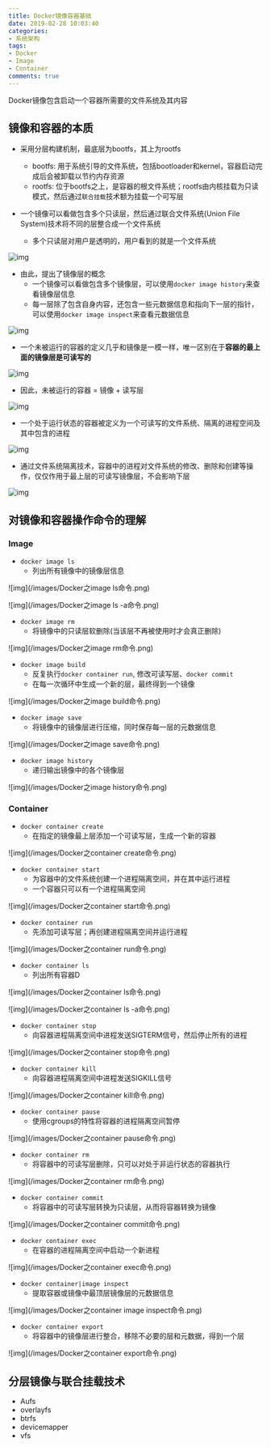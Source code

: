 ```yaml
---
title: Docker镜像容器基础
date: 2019-02-28 10:03:40
categories: 
- 系统架构
tags: 
- Docker
- Image
- Container
comments: true
---
```


Docker镜像包含启动一个容器所需要的文件系统及其内容

## 镜像和容器的本质

- 采用分层构建机制，最底层为bootfs，其上为rootfs
  - bootfs: 用于系统引导的文件系统，包括bootloader和kernel，容器启动完成后会被卸载以节约内存资源
  - rootfs: 位于bootfs之上，是容器的根文件系统；rootfs由内核挂载为只读模式，然后通过`联合挂载`技术额为挂载一个可写层

- 一个镜像可以看做包含多个只读层，然后通过联合文件系统(Union File System)技术将不同的层整合成一个文件系统
  - 多个只读层对用户是透明的，用户看到的就是一个文件系统

![img](/images/Docker之镜像的本质.png)

- 由此，提出了镜像层的概念
  - 一个镜像可以看做包含多个镜像层，可以使用`docker image history`来查看镜像层信息
  - 每一层除了包含自身内容，还包含一些元数据信息和指向下一层的指针，可以使用`docker image inspect`来查看元数据信息

![img](/images/Docker之镜像层.png)

- 一个未被运行的容器的定义几乎和镜像是一模一样，唯一区别在于**容器的最上面的镜像层是可读写的**

![img](/images/Docker之容器的本质.png)

- 因此，未被运行的容器 = 镜像 + 读写层

![img](/images/Docker之镜像和容器的区别.png)

- 一个处于运行状态的容器被定义为一个可读写的文件系统、隔离的进程空间及其中包含的进程

![img](/images/Docker之运行的容器的本质.png)

- 通过文件系统隔离技术，容器中的进程对文件系统的修改、删除和创建等操作，仅仅作用于最上层的可读写镜像层，不会影响下层

![img](/images/Docker之容器对文件的修改.png)

## 对镜像和容器操作命令的理解

### Image

- `docker image ls`
  - 列出所有镜像中的镜像层信息

![img](/images/Docker之image ls命令.png)

![img](/images/Docker之image ls -a命令.png)

- `docker image rm`
  - 将镜像中的只读层软删除(当该层不再被使用时才会真正删除)

![img](/images/Docker之image rm命令.png)

- `docker image build`
  - 反复执行`docker container run`, 修改可读写层、`docker commit`
  - 在每一次循环中生成一个新的层，最终得到一个镜像

![img](/images/Docker之image build命令.png)

- `docker image save`
  - 将镜像中的镜像层进行压缩，同时保存每一层的元数据信息

![img](/images/Docker之image save命令.png)

- `docker image history`
  - 递归输出镜像中的各个镜像层

![img](/images/Docker之image history命令.png)

### Container

- `docker container create`
  - 在指定的镜像最上层添加一个可读写层，生成一个新的容器

![img](/images/Docker之container create命令.png)

- `docker container start`
  - 为容器中的文件系统创建一个进程隔离空间，并在其中运行进程
  - 一个容器只可以有一个进程隔离空间

![img](/images/Docker之container start命令.png)

- `docker container run`
  - 先添加可读写层；再创建进程隔离空间并运行进程

![img](/images/Docker之container run命令.png)

- `docker container ls`
  - 列出所有容器D

![img](/images/Docker之container ls命令.png)

![img](/images/Docker之container ls -a命令.png)

- `docker container stop`
  - 向容器进程隔离空间中进程发送SIGTERM信号，然后停止所有的进程

![img](/images/Docker之container stop命令.png)

- `docker container kill`
  - 向容器进程隔离空间中进程发送SIGKILL信号

![img](/images/Docker之container kill命令.png)

- `docker container pause`
  - 使用cgroups的特性将容器的进程隔离空间暂停

![img](/images/Docker之container pause命令.png)

- `docker container rm`
  - 将容器中的可读写层删除，只可以对处于非运行状态的容器执行

![img](/images/Docker之container rm命令.png)

- `docker container commit`
  - 将容器中的可读写层转换为只读层，从而将容器转换为镜像

![img](/images/Docker之container commit命令.png)

- `docker container exec`
  - 在容器的进程隔离空间中启动一个新进程

![img](/images/Docker之container exec命令.png)

- `docker container|image inspect`
  - 提取容器或镜像中最顶层镜像层的元数据信息

![img](/images/Docker之container image inspect命令.png)

- `docker container export`
  - 将容器中的镜像层进行整合，移除不必要的层和元数据，得到一个层

![img](/images/Docker之container export命令.png)

## 分层镜像与联合挂载技术

- Aufs
- overlayfs
- btrfs
- devicemapper
- vfs